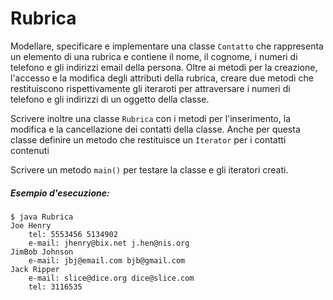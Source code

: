 # Rubrica

Modellare, specificare e implementare una classe `Contatto` che rappresenta un elemento di una rubrica e contiene il nome, il cognome, i numeri di telefono e gli indirizzi email della persona.
Oltre ai metodi per la creazione, l'accesso e la modifica degli attributi della rubrica, creare due metodi che restituiscono rispettivamente gli iteraroti per attraversare i numeri di telefono e gli indirizzi di un oggetto della classe.

Scrivere inoltre una classe `Rubrica` con i metodi per l'inserimento, la modifica e la cancellazione dei contatti della classe. Anche per questa classe definire un metodo che restituisce un `Iterator` per i contatti contenuti

Scrivere un metodo `main()` per testare la classe e gli iteratori creati.

##### Esempio d'esecuzione:

```text
$ java Rubrica
Joe Henry
	tel: 5553456 5134902
	e-mail: jhenry@bix.net j.hen@nis.org
JimBob Johnson
	e-mail: jbj@email.com bjb@gmail.com
Jack Ripper
	e-mail: slice@dice.org dice@slice.com
	tel: 3116535
```
 
